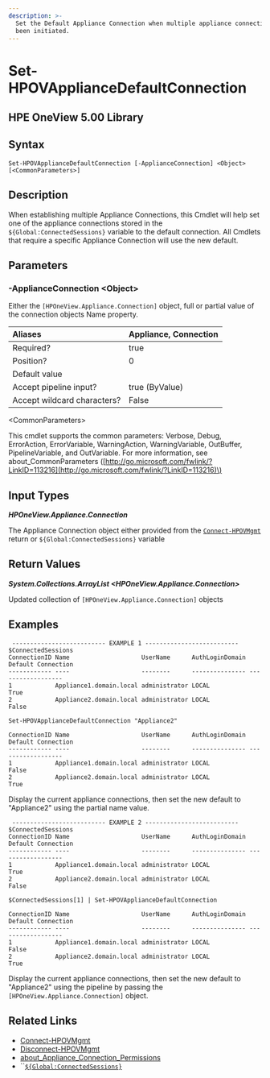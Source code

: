 ```yaml
---
description: >-
  Set the Default Appliance Connection when multiple appliance connections have
  been initiated.
---
```


# Set-HPOVApplianceDefaultConnection

## HPE OneView 5.00 Library

## Syntax

```text
Set-HPOVApplianceDefaultConnection [-ApplianceConnection] <Object> [<CommonParameters>]
```

## Description

When establishing multiple Appliance Connections, this Cmdlet will help set one of the appliance connections stored in the `${Global:ConnectedSessions}` variable to the default connection. All Cmdlets that require a specific Appliance Connection will use the new default.

## Parameters

### -ApplianceConnection &lt;Object&gt;

Either the `[HPOneView.Appliance.Connection]` object, full or partial value of the connection objects Name property.

| Aliases | Appliance, Connection |
| :--- | :--- |
| Required? | true |
| Position? | 0 |
| Default value |  |
| Accept pipeline input? | true \(ByValue\) |
| Accept wildcard characters? | False |

&lt;CommonParameters&gt;

This cmdlet supports the common parameters: Verbose, Debug, ErrorAction, ErrorVariable, WarningAction, WarningVariable, OutBuffer, PipelineVariable, and OutVariable. For more information, see about\_CommonParameters \([http://go.microsoft.com/fwlink/?LinkID=113216](http://go.microsoft.com/fwlink/?LinkID=113216)\)

## Input Types

_**HPOneView.Appliance.Connection**_

The Appliance Connection object either provided from the [`Connect-HPOVMgmt`](connect-hpovmgmt.md) return or `${Global:ConnectedSessions}` variable

## Return Values

_**System.Collections.ArrayList &lt;HPOneView.Appliance.Connection&gt;**_

Updated collection of `[HPOneView.Appliance.Connection]` objects

## Examples

```text
 -------------------------- EXAMPLE 1 --------------------------
$ConnectedSessions
ConnectionID Name                    UserName      AuthLoginDomain Default Connection
------------ ----                    --------      --------------- ------------------
1            Appliance1.domain.local administrator LOCAL           True
2            Appliance2.domain.local administrator LOCAL           False

Set-HPOVApplianceDefaultConnection "Appliance2"

ConnectionID Name                    UserName      AuthLoginDomain Default Connection
------------ ----                    --------      --------------- ------------------
1            Appliance1.domain.local administrator LOCAL           False
2            Appliance2.domain.local administrator LOCAL           True
```

Display the current appliance connections, then set the new default to "Appliance2" using the partial name value.

```text
 -------------------------- EXAMPLE 2 --------------------------
$ConnectedSessions
ConnectionID Name                    UserName      AuthLoginDomain Default Connection
------------ ----                    --------      --------------- ------------------
1            Appliance1.domain.local administrator LOCAL           True
2            Appliance2.domain.local administrator LOCAL           False

$ConnectedSessions[1] | Set-HPOVApplianceDefaultConnection

ConnectionID Name                    UserName      AuthLoginDomain Default Connection
------------ ----                    --------      --------------- ------------------
1            Appliance1.domain.local administrator LOCAL           False
2            Appliance2.domain.local administrator LOCAL           True
```

Display the current appliance connections, then set the new default to "Appliance2" using the pipeline by passing the `[HPOneView.Appliance.Connection]` object.

## Related Links

* [Connect-HPOVMgmt](connect-hpovmgmt.md)
* [Disconnect-HPOVMgmt](disconnect-hpovmgmt.md)
* [about\_Appliance\_Connection\_Permissions](../../about/about_appliance_connection_permissions.md)
* \`\`[`${Global:ConnectedSessions}`](../../about/about_appliance_connections.md)

